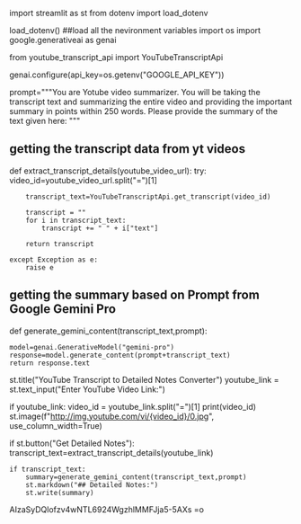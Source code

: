 import streamlit as st
from dotenv import load_dotenv

load_dotenv() ##load all the nevironment variables
import os
import google.generativeai as genai

from youtube_transcript_api import YouTubeTranscriptApi

genai.configure(api_key=os.getenv("GOOGLE_API_KEY"))

prompt="""You are Yotube video summarizer. You will be taking the transcript text
and summarizing the entire video and providing the important summary in points
within 250 words. Please provide the summary of the text given here:  """


## getting the transcript data from yt videos
def extract_transcript_details(youtube_video_url):
    try:
        video_id=youtube_video_url.split("=")[1]
        
        transcript_text=YouTubeTranscriptApi.get_transcript(video_id)

        transcript = ""
        for i in transcript_text:
            transcript += " " + i["text"]

        return transcript

    except Exception as e:
        raise e
    
## getting the summary based on Prompt from Google Gemini Pro
def generate_gemini_content(transcript_text,prompt):

    model=genai.GenerativeModel("gemini-pro")
    response=model.generate_content(prompt+transcript_text)
    return response.text

st.title("YouTube Transcript to Detailed Notes Converter")
youtube_link = st.text_input("Enter YouTube Video Link:")

if youtube_link:
    video_id = youtube_link.split("=")[1]
    print(video_id)
    st.image(f"http://img.youtube.com/vi/{video_id}/0.jpg", use_column_width=True)

if st.button("Get Detailed Notes"):
    transcript_text=extract_transcript_details(youtube_link)

    if transcript_text:
        summary=generate_gemini_content(transcript_text,prompt)
        st.markdown("## Detailed Notes:")
        st.write(summary)



AIzaSyDQlofzv4wNTL6924WgzhlMMFJja5-5AXs =o